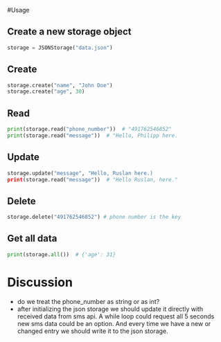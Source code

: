 #Usage
## Create a new storage object
```python
storage = JSONStorage("data.json")
```

## Create
```python
storage.create("name", "John Doe")
storage.create("age", 30)
```

## Read
```python
print(storage.read("phone_number"))  # "491762546852"
print(storage.read("message"))  # "Hello, Philipp here.
```

## Update
```python
storage.update("message", "Hello, Ruslan here.)
print(storage.read("message"))  # "Hello Ruslan, here."
```

## Delete
```python
storage.delete("491762546852") # phone number is the key
```

## Get all data
```python
print(storage.all())  # {'age': 31}
```
# Discussion
- do we treat the phone_number as string or as int?
- after initializing the json storage we should update it directly with received data from sms api. A while loop could request all 5 seconds new sms data could be an option. And every time we have a new or changed entry we should write it to the json storage.